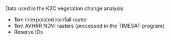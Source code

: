 Data used in the K2C vegetation change analysis
- 1km Interpolated rainfall raster
- 1km AVHRR NDVI rasters (processed in the TIMESAT program)
- Reserve IDs
